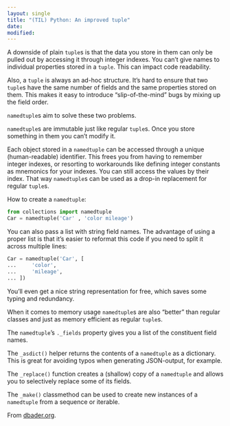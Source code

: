 ```yaml
---
layout: single
title: "(TIL) Python: An improved tuple"
date:
modified:
---
```


A downside of plain `tuple`s is that the data you store in them can only be pulled out by
accessing it through integer indexes.
You can’t give names to individual properties stored in a `tuple`.
This can impact code readability.

Also, a `tuple` is always an ad-hoc structure.
It’s hard to ensure that two `tuple`s have the same number of fields and the same
properties stored on them.
This makes it easy to introduce “slip-of-the-mind” bugs by mixing up the field order.

`namedtuple`s aim to solve these two problems.

`namedtuple`s are immutable just like regular `tuple`s.
Once you store something in them you can’t modify it.

Each object stored in a `namedtuple` can be accessed through a unique (human-readable)
identifier.
This frees you from having to remember integer indexes,
or resorting to workarounds like defining integer constants as mnemonics for your indexes.
You can still access the values by their index.
That way `namedtuple`s can be used as a drop-in replacement for regular `tuple`s.

How to create a `namedtuple`:

```python
from collections import namedtuple
Car = namedtuple('Car' , 'color mileage')
```

You can also pass a list with string field names.
The advantage of using a proper list is that it’s easier to reformat this code if you need
to split it across multiple lines:

```python
Car = namedtuple('Car', [
...     'color',
...     'mileage',
... ])
```

You’ll even get a nice string representation for free,
which saves some typing and redundancy.

When it comes to memory usage `namedtuple`s are also “better” than regular classes
and just as memory efficient as regular `tuple`s.

The `namedtuple`’s  `._fields` property gives you a list of the constituent field names.

The `_asdict()` helper returns the contents of a `namedtuple` as a dictionary.
This is great for avoiding typos when generating JSON-output, for example.

The `_replace()` function creates a (shallow) copy of a `namedtuple`
and allows you to selectively replace some of its fields.

The `_make()` classmethod can be used to create new instances of a `namedtuple` from a
sequence or iterable.

From [dbader.org](https://dbader.org/blog/writing-clean-python-with-namedtuples).
